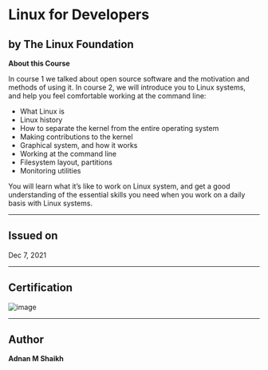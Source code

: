 # Linux for Developers
## by The Linux Foundation

**About this Course**

In course 1 we talked about open source software and the motivation and methods of using it. In course 2, we will introduce you to Linux systems, and help you feel comfortable working at the command line:

- What Linux is
- Linux history
- How to separate the kernel from the entire operating system
- Making contributions to the kernel
- Graphical system, and how it works
- Working at the command line
- Filesystem layout, partitions
- Monitoring utilities

You will learn what it’s like to work on Linux system, and get a good understanding of the essential skills you need when you work on a daily basis with Linux systems.

---

## Issued on

Dec 7, 2021

---

## Certification

![image](https://user-images.githubusercontent.com/52044177/145113905-51a090ba-85fe-4b71-8d83-24af93f6c6d5.png)

---

## Author

**Adnan M Shaikh** 
